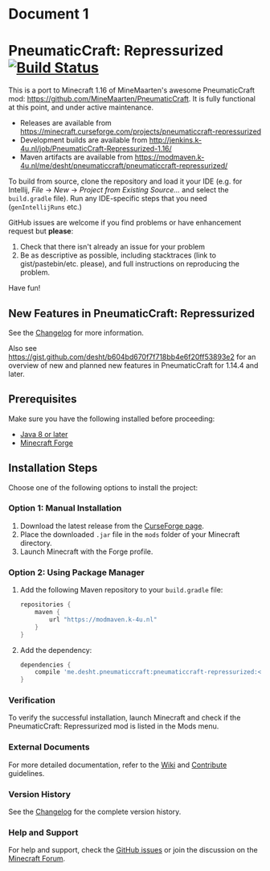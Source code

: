 # Document 1

# PneumaticCraft: Repressurized [![Build Status](https://jenkins.k-4u.nl/job/PneumaticCraft-Repressurized/badge/icon?style=plastic)](https://jenkins.k-4u.nl/job/PneumaticCraft-Repressurized)

This is a port to Minecraft 1.16 of MineMaarten's awesome PneumaticCraft mod: https://github.com/MineMaarten/PneumaticCraft. It is fully functional at this point, and under active maintenance.

* Releases are available from https://minecraft.curseforge.com/projects/pneumaticcraft-repressurized
* Development builds are available from http://jenkins.k-4u.nl/job/PneumaticCraft-Repressurized-1.16/
* Maven artifacts are available from https://modmaven.k-4u.nl/me/desht/pneumaticcraft/pneumaticcraft-repressurized/

To build from source, clone the repository and load it your IDE (e.g. for Intellij, *File* -> *New* -> *Project from Existing Source...* and select the `build.gradle` file). Run any IDE-specific steps that you need (`genIntellijRuns` etc.)

GitHub issues are welcome if you find problems or have enhancement request but **please**:
1. Check that there isn't already an issue for your problem
1. Be as descriptive as possible, including stacktraces (link to gist/pastebin/etc. please), and full instructions on reproducing the problem.

Have fun!

## New Features in PneumaticCraft: Repressurized

See the [Changelog](https://github.com/TeamPneumatic/pnc-repressurized/blob/master/Changelog.md) for more information.

Also see https://gist.github.com/desht/b604bd670f7f718bb4e6f20ff53893e2 for an overview of new and planned new features in PneumaticCraft for 1.14.4 and later.

## Prerequisites

Make sure you have the following installed before proceeding:

- [Java 8 or later](https://www.java.com/)
- [Minecraft Forge](https://files.minecraftforge.net/)

## Installation Steps

Choose one of the following options to install the project:

### Option 1: Manual Installation

1. Download the latest release from the [CurseForge page](https://minecraft.curseforge.com/projects/pneumaticcraft-repressurized).
2. Place the downloaded `.jar` file in the `mods` folder of your Minecraft directory.
3. Launch Minecraft with the Forge profile.

### Option 2: Using Package Manager

1. Add the following Maven repository to your `build.gradle` file:
    ```groovy
    repositories {
        maven {
            url "https://modmaven.k-4u.nl"
        }
    }
    ```
2. Add the dependency:
    ```groovy
    dependencies {
        compile 'me.desht.pneumaticcraft:pneumaticcraft-repressurized:<version>'
    }
    ```

### Verification

To verify the successful installation, launch Minecraft and check if the PneumaticCraft: Repressurized mod is listed in the Mods menu.

### External Documents

For more detailed documentation, refer to the [Wiki](https://github.com/TeamPneumatic/pnc-repressurized/wiki) and [Contribute](https://github.com/TeamPneumatic/pnc-repressurized/blob/master/CONTRIBUTING.md) guidelines.

### Version History

See the [Changelog](https://github.com/TeamPneumatic/pnc-repressurized/blob/master/Changelog.md) for the complete version history.

### Help and Support

For help and support, check the [GitHub issues](https://github.com/TeamPneumatic/pnc-repressurized/issues) or join the discussion on the [Minecraft Forum](https://forum.minecraft.com/).
